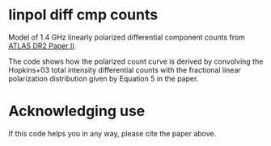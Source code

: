 linpol diff cmp counts
=======

Model of 1.4 GHz linearly polarized differential component counts from [ATLAS DR2 Paper II](https://ui.adsabs.harvard.edu/abs/2014MNRAS.440.3113H).

The code shows how the polarized count curve is derived by convolving the Hopkins+03 total intensity differential counts with the fractional linear polarization distribution given by Equation 5 in the paper.

Acknowledging use
======

If this code helps you in any way, please cite the paper above.
